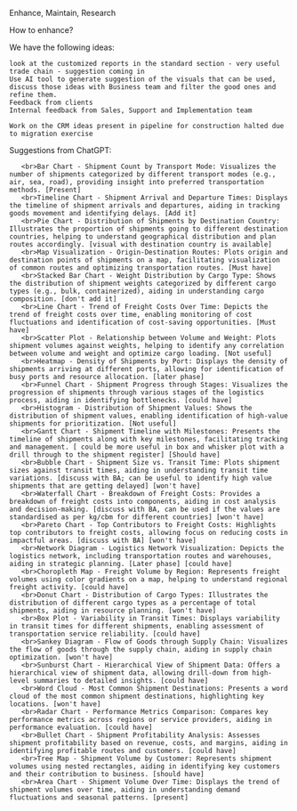 Enhance, Maintain, Research


How to enhance?

We have the following ideas:

    look at the customized reports in the standard section - very useful
    trade chain - suggestion coming in
    Use AI tool to generate suggestion of the visuals that can be used, discuss those ideas with Business team and filter the good ones and refine them. 
    Feedback from clients
    Internal feedback from Sales, Support and Implementation team
 <!--   Get ideas from competing businesses; refine and improve them to give users a better experience -->
    Work on the CRM ideas present in pipeline for construction halted due to migration exercise


Suggestions from ChatGPT:


       <br>Bar Chart - Shipment Count by Transport Mode: Visualizes the number of shipments categorized by different transport modes (e.g., air, sea, road), providing insight into preferred transportation methods. [Present]
       <br>Timeline Chart - Shipment Arrival and Departure Times: Displays the timeline of shipment arrivals and departures, aiding in tracking goods movement and identifying delays. [Add it]
       <br>Pie Chart - Distribution of Shipments by Destination Country: Illustrates the proportion of shipments going to different destination countries, helping to understand geographical distribution and plan routes accordingly. [visual with destination country is available]
       <br>Map Visualization - Origin-Destination Routes: Plots origin and destination points of shipments on a map, facilitating visualization of common routes and optimizing transportation routes. [Must have]
       <br>Stacked Bar Chart - Weight Distribution by Cargo Type: Shows the distribution of shipment weights categorized by different cargo types (e.g., bulk, containerized), aiding in understanding cargo composition. [don't add it]
       <br>Line Chart - Trend of Freight Costs Over Time: Depicts the trend of freight costs over time, enabling monitoring of cost fluctuations and identification of cost-saving opportunities. [Must have]
       <br>Scatter Plot - Relationship between Volume and Weight: Plots shipment volumes against weights, helping to identify any correlation between volume and weight and optimize cargo loading. [Not useful]
       <br>Heatmap - Density of Shipments by Port: Displays the density of shipments arriving at different ports, allowing for identification of busy ports and resource allocation. [later phase]
       <br>Funnel Chart - Shipment Progress through Stages: Visualizes the progression of shipments through various stages of the logistics process, aiding in identifying bottlenecks. [could have]
       <br>Histogram - Distribution of Shipment Values: Shows the distribution of shipment values, enabling identification of high-value shipments for prioritization. [Not useful]
       <br>Gantt Chart - Shipment Timeline with Milestones: Presents the timeline of shipments along with key milestones, facilitating tracking and management. [ could be more useful in box and whisker plot with a drill through to the shipment register] [Should have]
       <br>Bubble Chart - Shipment Size vs. Transit Time: Plots shipment sizes against transit times, aiding in understanding transit time variations. [discuss with BA; can be useful to identify high value shipments that are getting delayed] [won't have]
       <br>Waterfall Chart - Breakdown of Freight Costs: Provides a breakdown of freight costs into components, aiding in cost analysis and decision-making. [discuss with BA, can be used if the values are standardised as per kg/cbm for different countries] [won't have]
       <br>Pareto Chart - Top Contributors to Freight Costs: Highlights top contributors to freight costs, allowing focus on reducing costs in impactful areas. [discuss with BA] [won't have]
       <br>Network Diagram - Logistics Network Visualization: Depicts the logistics network, including transportation routes and warehouses, aiding in strategic planning. [Later phase] [could have]
       <br>Choropleth Map - Freight Volume by Region: Represents freight volumes using color gradients on a map, helping to understand regional freight activity. [could have]
       <br>Donut Chart - Distribution of Cargo Types: Illustrates the distribution of different cargo types as a percentage of total shipments, aiding in resource planning. [won't have]
       <br>Box Plot - Variability in Transit Times: Displays variability in transit times for different shipments, enabling assessment of transportation service reliability. [could have]
       <br>Sankey Diagram - Flow of Goods through Supply Chain: Visualizes the flow of goods through the supply chain, aiding in supply chain optimization. [won't have]
       <br>Sunburst Chart - Hierarchical View of Shipment Data: Offers a hierarchical view of shipment data, allowing drill-down from high-level summaries to detailed insights. [could have]
       <br>Word Cloud - Most Common Shipment Destinations: Presents a word cloud of the most common shipment destinations, highlighting key locations. [won't have]
       <br>Radar Chart - Performance Metrics Comparison: Compares key performance metrics across regions or service providers, aiding in performance evaluation. [could have]
       <br>Bullet Chart - Shipment Profitability Analysis: Assesses shipment profitability based on revenue, costs, and margins, aiding in identifying profitable routes and customers. [could have]
       <br>Tree Map - Shipment Volume by Customer: Represents shipment volumes using nested rectangles, aiding in identifying key customers and their contribution to business. [should have]
       <br>Area Chart - Shipment Volume Over Time: Displays the trend of shipment volumes over time, aiding in understanding demand fluctuations and seasonal patterns. [present]
